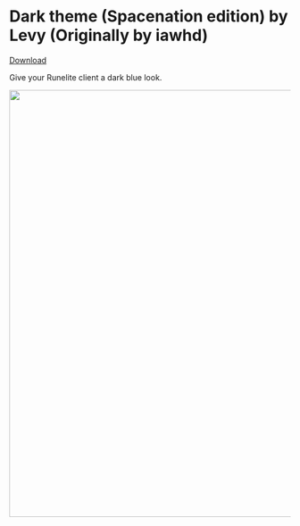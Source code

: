 # Dark theme (Spacenation edition) by Levy (Originally by iawhd)
[Download](https://github.com/melkypie/resource-packs/archive/pack-osrs-dark-spacenation.zip)


Give your Runelite client a dark blue look. 


<img src="https://i.imgur.com/dxBLM7x.png" width="765"><br/>
